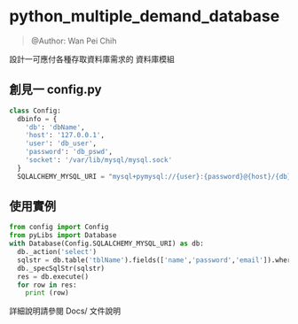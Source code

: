 # python_multiple_demand_database
> @Author: Wan Pei Chih  

設計一可應付各種存取資料庫需求的 資料庫模組

## 創見一 config.py
```python
class Config:
  dbinfo = {
    'db': 'dbName',
    'host': '127.0.0.1',
    'user': 'db_user',
    'password': 'db_pswd',
    'socket': '/var/lib/mysql/mysql.sock'
  }
  SQLALCHEMY_MYSQL_URI = "mysql+pymysql://{user}:{password}@{host}/{db}?unix_socket={socket}&charset=utf8mb4".format(**dbinfo)
```

## 使用實例
```python
from config import Config
from pyLibs import Database
with Database(Config.SQLALCHEMY_MYSQL_URI) as db:
  db._action('select')
  sqlstr = db.table('tblName').fields(['name','password','email']).where({'AND': {'name =': 'jacky'}})._outsql()
  db._specSqlStr(sqlstr)
  res = db.execute()
  for row in res:
    print (row)
```

詳細說明請參閱 Docs/ 文件說明
